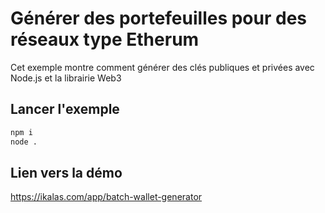 # Générer des portefeuilles pour des réseaux type Etherum

Cet exemple montre comment générer des clés publiques et privées avec Node.js et la librairie Web3

## Lancer l'exemple

```sh
npm i
node .
```
## Lien vers la démo
https://ikalas.com/app/batch-wallet-generator
